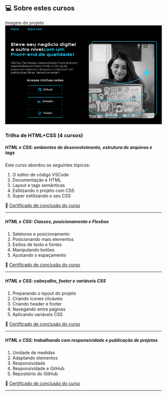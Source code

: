 ## 💻 Sobre estes cursos

Imagem do projeto
<img src=".github/projeto_final.png" alt="Imagem do Projeto desenvolvido">

### Trilha de HTML+CSS (4 cursos)

##### HTML e CSS: ambientes de desenvolvimento, estrutura de arquivos e tags

Este curso abordou os seguintes tópicos:

1. O editor de código VSCode
2. Documentação e HTML
3. Layout e tags semânticas
4. Estilizando o projeto com CSS
5. Super estilizando o seu CSS

 📰 <a href="https://unibb.alura.com.br/certificate/f6d8a546-b2d4-4731-8476-f480828aa8dd">Certificado de conclusão do curso</a>

------

##### HTML e CSS: Classes, posicionamento e Flexbox

1. Seletores e posicionamento
2. Posicionando mais elementos
3. Estilos de texto e fontes
4. Manipulando botões
5. Ajustando o espaçamento

📰 <a href="https://unibb.alura.com.br/certificate/11a95227-edcf-4143-8d42-09aab77b5e32">Certificado de conclusão do curso</a>

------

##### HTML e CSS: cabeçalho, footer e variáveis CSS

1. Preparando o layout do projeto
2. Criando ícones clicáveis
3. Criando header e footer
4. Navegando entre páginas
5. Aplicando variáveis CSS

📰 <a href="https://unibb.alura.com.br/certificate/a388210c-f829-4385-987e-3fd40d6447db">Certificado de conclusão do curso</a>

------

##### HTML e CSS: trabalhando com responsividade e publicação de projetos

1. Unidade de medidas
2. Adaptando elementos
3. Responsividade
4. Responsividade e GitHub
5. Repositório do GitHub

📰 <a href="https://unibb.alura.com.br/certificate/b0d764b4-99a6-4116-8880-9458ad6f7712">Certificado de conclusão do curso</a>

------




